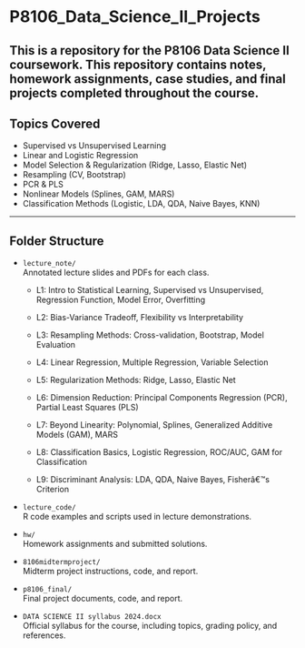 # P8106_Data_Science_II_Projects
This is a repository for the P8106 Data Science II coursework. 
This repository contains notes, homework assignments, case studies, 
and final projects completed throughout the course.
---

## Topics Covered

- Supervised vs Unsupervised Learning
- Linear and Logistic Regression  
- Model Selection & Regularization (Ridge, Lasso, Elastic Net)  
- Resampling (CV, Bootstrap)  
- PCR & PLS  
- Nonlinear Models (Splines, GAM, MARS)  
- Classification Methods (Logistic, LDA, QDA, Naive Bayes, KNN)

---

## Folder Structure

- `lecture_note/`  
  Annotated lecture slides and PDFs for each class.
  - L1: Intro to Statistical Learning, Supervised vs Unsupervised, Regression Function, Model Error, Overfitting
  
  - L2: Bias-Variance Tradeoff, Flexibility vs Interpretability
  
  - L3: Resampling Methods: Cross-validation, Bootstrap, Model Evaluation
  
  - L4: Linear Regression, Multiple Regression, Variable Selection
  
  - L5: Regularization Methods: Ridge, Lasso, Elastic Net
  
  - L6: Dimension Reduction: Principal Components Regression (PCR), Partial Least Squares (PLS)
  
  - L7: Beyond Linearity: Polynomial, Splines, Generalized Additive Models (GAM), MARS
  
  - L8: Classification Basics, Logistic Regression, ROC/AUC, GAM for Classification
  
  - L9: Discriminant Analysis: LDA, QDA, Naive Bayes, Fisherâ€™s Criterion

- `lecture_code/`  
  R code examples and scripts used in lecture demonstrations.

- `hw/`  
  Homework assignments and submitted solutions. 

- `8106midtermproject/`  
  Midterm project instructions, code, and report.

- `p8106_final/`  
  Final project documents, code, and report. 

- `DATA SCIENCE II syllabus 2024.docx`  
  Official syllabus for the course, including topics, grading policy, and references.
